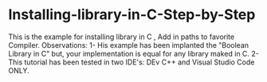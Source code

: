 # Installing-library-in-C-Step-by-Step
This is the example for installing library in C , Add in paths to favorite Compiler.
Observations: 
1- His example has been implanted the "Boolean Library in C" but, your implementation is equal for any library maked in C.
2- This tutorial has been tested in two IDE's: DEv C++ and Visual Studio Code ONLY.
